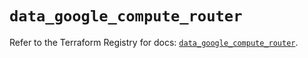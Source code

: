 # `data_google_compute_router`

Refer to the Terraform Registry for docs: [`data_google_compute_router`](https://registry.terraform.io/providers/hashicorp/google/6.45.0/docs/data-sources/compute_router).
